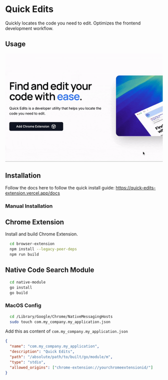 
# Quick Edits

Quickly locates the code you need to edit. Optimizes the frontend development workflow.

## Usage
<img src="./docs/how-to-use-popup.gif">

## Installation

Follow the docs here to follow the quick install guide: https://quick-edits-extension.vercel.app/docs

### Manual Installation
## Chrome Extension
Install and build Chrome Extension.

```bash
  cd browser-extension
  npm install --legacy-peer-deps
  npm run build
```

## Native Code Search Module
```bash
  cd native-module
  go install
  go build
```

### MacOS Config
```bash
  cd /Library/Google/Chrome/NativeMessagingHosts
  sudo touch com.my_company.my_application.json
```

Add this as content of `com.my_company.my_application.json`
```json
{
  "name": "com.my_company.my_application",
  "description": "Quick Edits",
  "path": "/absolute/path/to/built/go/module/m",
  "type": "stdio",
  "allowed_origins": ["chrome-extension://yourchromeextensionid/"]
}
```
